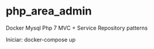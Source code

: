# php_area_admin

  Docker
  Mysql
  Php 7
  MVC + Service Repository patterns
  
  Iniciar: docker-compose up
